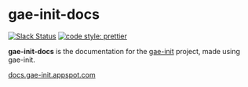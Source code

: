 # gae-init-docs

[![Slack Status](https://gae-init-slack.herokuapp.com/badge.svg)](https://gae-init-slack.herokuapp.com) [![code style: prettier](https://img.shields.io/badge/code_style-prettier-ff69b4.svg)](https://github.com/prettier/prettier)

**gae-init-docs** is the documentation for the [gae-init](https://github.com/gae-init/gae-init) project, made using gae-init.

[docs.gae-init.appspot.com](http://docs.gae-init.appspot.com)

